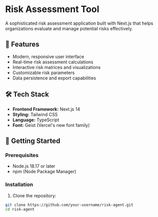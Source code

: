 # Risk Assessment Tool

A sophisticated risk assessment application built with Next.js that helps organizations evaluate and manage potential risks effectively.

## 🚀 Features

- Modern, responsive user interface
- Real-time risk assessment calculations
- Interactive risk matrices and visualizations
- Customizable risk parameters
- Data persistence and export capabilities

## 🛠️ Tech Stack

- **Frontend Framework:** Next.js 14
- **Styling:** Tailwind CSS
- **Language:** TypeScript
- **Font:** Geist (Vercel's new font family)

## 🏁 Getting Started

### Prerequisites

- Node.js 18.17 or later
- npm (Node Package Manager)

### Installation

1. Clone the repository:
```bash
git clone https://github.com/your-username/risk-agent.git
cd risk-agent
```
